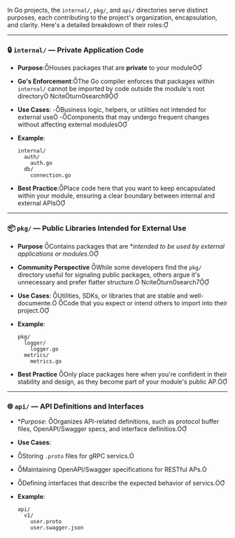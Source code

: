 In Go projects, the `internal/`, `pkg/`, and `api/` directories serve distinct purposes, each contributing to the project's organization, encapsulation, and clarity. Here's a detailed breakdown of their roles:

---

### 🔒 `internal/` — Private Application Code

- **Purpose**:Houses packages that are **private** to your module

- **Go's Enforcement**:The Go compiler enforces that packages within `internal/` cannot be imported by code outside the module's root directory citeturn0search9

- **Use Cases**:
  -Business logic, helpers, or utilities not intended for external use
  -Components that may undergo frequent changes without affecting external modules

- **Example**:
  ```
  internal/
    auth/
      auth.go
    db/
      connection.go
  ```

- **Best Practice**:Place code here that you want to keep encapsulated within your module, ensuring a clear boundary between internal and external APIs

---

### 📦 `pkg/` — Public Libraries Intended for External Use

- **Purpose** Contains packages that are **intended to be used by external applications or modules*.

- **Community Perspective** While some developers find the `pkg/` directory useful for signaling public packages, others argue it's unnecessary and prefer flatter structure. citeturn0search7

- **Use Cases**:
   Utilities, SDKs, or libraries that are stable and well-documente.
   Code that you expect or intend others to import into their project.

- **Example**:
  ```
  pkg/
    logger/
      logger.go
    metrics/
      metrics.go
  ```

- **Best Practice** Only place packages here when you're confident in their stability and design, as they become part of your module's public AP.

---

### 🌐 `api/` — API Definitions and Interfaces

- **Purpose*: Organizes API-related definitions, such as protocol buffer files, OpenAPI/Swagger specs, and interface definitios.

- **Use Cases**:
 - Storing `.proto` files for gRPC servics.
 - Maintaining OpenAPI/Swagger specifications for RESTful APs.
 - Defining interfaces that describe the expected behavior of servics.

- **Example**:
  ```
  api/
    v1/
      user.proto
      user.swagger.json
  ```
